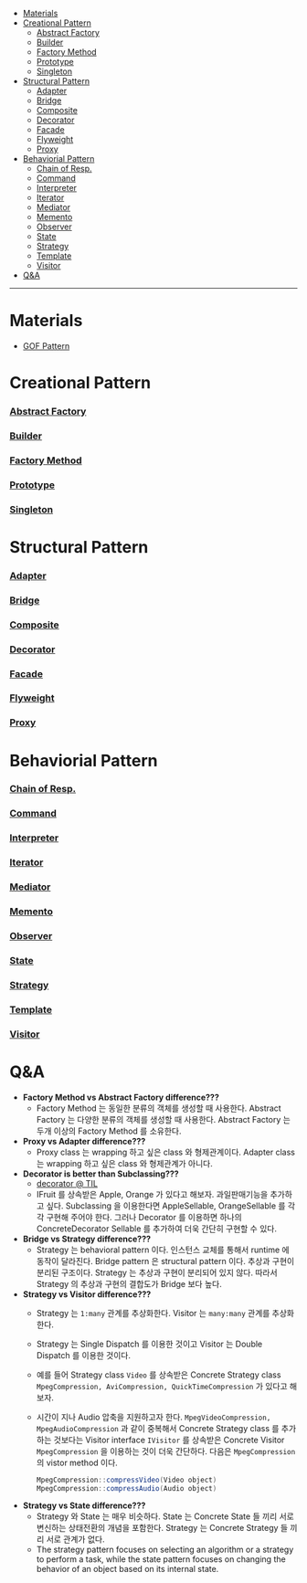 - [Materials](#materials)
- [Creational Pattern](#creational-pattern)
    - [Abstract Factory](#abstract-factory)
    - [Builder](#builder)
    - [Factory Method](#factory-method)
    - [Prototype](#prototype)
    - [Singleton](#singleton)
- [Structural Pattern](#structural-pattern)
    - [Adapter](#adapter)
    - [Bridge](#bridge)
    - [Composite](#composite)
    - [Decorator](#decorator)
    - [Facade](#facade)
    - [Flyweight](#flyweight)
    - [Proxy](#proxy)
- [Behaviorial Pattern](#behaviorial-pattern)
    - [Chain of Resp.](#chain-of-resp)
    - [Command](#command)
    - [Interpreter](#interpreter)
    - [Iterator](#iterator)
    - [Mediator](#mediator)
    - [Memento](#memento)
    - [Observer](#observer)
    - [State](#state)
    - [Strategy](#strategy)
    - [Template](#template)
    - [Visitor](#visitor)
- [Q\&A](#qa)

----

# Materials

* [GOF Pattern](http://www.dofactory.com/net/design-patterns)

# Creational Pattern

### [Abstract Factory](abstractfactory/abstractfactory.md)
### [Builder](builder/builder.md)
### [Factory Method](factorymethod/factorymethod.md)
### [Prototype](prototype/prototype.md)
### [Singleton](singleton/singleton.md)

# Structural Pattern

### [Adapter](adapter/adapter.md)
### [Bridge](bridge/bridge.md)
### [Composite](composite/composite.md)
### [Decorator](decorator/decorator.md)
### [Facade](facade/facade.md)
### [Flyweight](flyweight/flyweight.md)
### [Proxy](proxy/proxy.md)

# Behaviorial Pattern

### [Chain of Resp.](chainofresp/chainofresp.md)
### [Command](command/command.md)
### [Interpreter](interpreter/interpreter.md)
### [Iterator](iterator/iterator.md)
### [Mediator](mediator/mediator.md)
### [Memento](memento/memento.md)
### [Observer](observer/observer.md)
### [State](state/state.md)
### [Strategy](strategy/strategy.md)
### [Template](template/template.md)
### [Visitor](visitor/visitor.md)

# Q&A

- **Factory Method vs Abstract Factory difference???**
  - Factory Method 는 동일한 분류의 객체를 생성할 때 사용한다. Abstract Factory
    는 다양한 분류의 객체를 생성할 때 사용한다. Abstract Factory 는 두개 이상의
    Factory Method 를 소유한다.
- **Proxy vs Adapter difference???**
  - Proxy class 는 wrapping 하고 싶은 class 와 형제관계이다. Adapter class 는
    wrapping 하고 싶은 class 와 형제관계가 아니다.
- **Decorator is better than Subclassing???**
  - [decorator @ TIL](decorator.md)
  - IFruit 를 상속받은 Apple, Orange 가 있다고 해보자. 과일판매기능을 추가하고
    싶다. Subclassing 을 이용한다면 AppleSellable, OrangeSellable 를 각각 구현해
    주어야 한다. 그러나 Decorator 를 이용하면 하나의 ConcreteDecorator Sellable
    를 추가하여 더욱 간단히 구현할 수 있다.
- **Bridge vs Strategy difference???**
  - Strategy 는 behavioral pattern 이다. 인스턴스 교체를 통해서 runtime 에
    동작이 달라진다. Bridge pattern 은 structural pattern 이다. 추상과 구현이
    분리된 구조이다. Strategy 는 추상과 구현이 분리되어 있지 않다. 따라서
    Strategy 의 추상과 구현의 결합도가 Bridge 보다 높다.
- **Strategy vs Visitor difference???**
  - Strategy 는 `1:many` 관계를 추상화한다. Visitor 는 `many:many` 관계를
    추상화한다. 
  - Strategy 는 Single Dispatch 를 이용한 것이고 Visitor 는 Double Dispatch 를
    이용한 것이다.
  - 예를 들어 Strategy class `Video` 를 상속받은 Concrete Strategy class
    `MpegCompression, AviCompression, QuickTimeCompression` 가 있다고 해보자. 
  - 시간이 지나 Audio 압축을 지원하고자 한다. `MpegVideoCompression,
    MpegAudioCompression` 과 같이 중복해서 Concrete Strategy class 를 추가하는
    것보다는 Visitor interface `IVisitor`  를 상속받은 Concrete Visitor
    `MpegCompression` 을 이용하는 것이 더욱 간단하다. 다음은 `MpegCompression`
    의 vistor method 이다.

    ```java
    MpegCompression::compressVideo(Video object)
    MpegCompression::compressAudio(Audio object)
    ```     
- **Strategy vs State difference???**
  - Strategy 와 State 는 매우 비슷하다. State 는 Concrete State 들 끼리 서로
    변신하는 상태전환의 개념을 포함한다. Strategy 는 Concrete Strategy 들 끼리
    서로 관계가 없다.
  - The strategy pattern focuses on selecting an algorithm or a strategy to
    perform a task, while the state pattern focuses on changing the behavior of
    an object based on its internal state.

